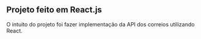 ## Projeto feito em React.js

<p>O intuito do projeto foi fazer implementação da API dos correios utilizando React.</p>
